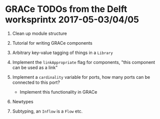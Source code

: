 # GRACe TODOs from the Delft worksprintx 2017-05-03/04/05

1. Clean up module structure

2. Tutorial for writing GRACe components

3. Arbitrary key-value tagging of things in a `Library`

4. Implement the `linkAppropriate` flag for components, "this component can be used as a link"

5. Implement a `cardinality` variable for ports, how many ports can be connected
   to this port?
    * Implement this functionality in GRACe

6. Newtypes

7. Subtyping, an `Inflow` is a `Flow` etc.
